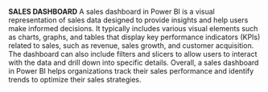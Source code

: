**SALES DASHBOARD**
A sales dashboard in Power BI is a visual representation of sales data designed to provide insights and help users make informed decisions. It typically includes various visual elements such as charts, graphs, and tables that display key performance indicators (KPIs) related to sales, such as revenue, sales growth, and customer acquisition. The dashboard can also include filters and slicers to allow users to interact with the data and drill down into specific details. Overall, a sales dashboard in Power BI helps organizations track their sales performance and identify trends to optimize their sales strategies.
